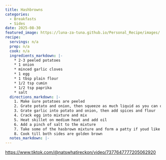 ```yaml
---
title: Hashbrowns
categories: 
  - Breakfasts
  - Sides
date: 2025-08-30
featured_image: https://luna-za-tuna.github.io/Personal_Recipe/images/
recipe:
  servings: n/a
  prep: n/a
  cook: n/a
  ingredients_markdown: |-
    * 2-3 peeled potatoes
    * 1 onion
    * minced garlic cloves
    * 1 egg
    * 1 tbsp plain flour
    * 1/2 tsp cumin
    * 1/2 tsp paprika
    * salt
  directions_markdown: |-
    1. Make sure potatoes are peeled
    2. Grate potato and onion, then squeeze as much liquid as you can out of it
    3. Grate garlic into potato and onion, then add spices and flour
    4. Crack egg into mixture and mix
    5. Heat skillet on medium heat and add oil
    6. Add a pinch of salt to the mixture
    7. Take some of the hasbrown mixture and form a patty if youd like then drop in the oil. 
    8. Cook till both sides are golden brown
  notes_markdown: |-
---
```

<https://www.tiktok.com/@natswhatireckon/video/7377647777205062920>